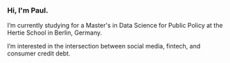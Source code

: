 ### Hi, I'm Paul. 

I’m currently studying for a Master's in Data Science for Public Policy at the Hertie School in Berlin, Germany.

I’m interested in the intersection between social media, fintech, and consumer credit debt.


<!--
**psharratt/psharratt** is a ✨ _special_ ✨ repository because its `README.md` (this file) appears on your GitHub profile.




